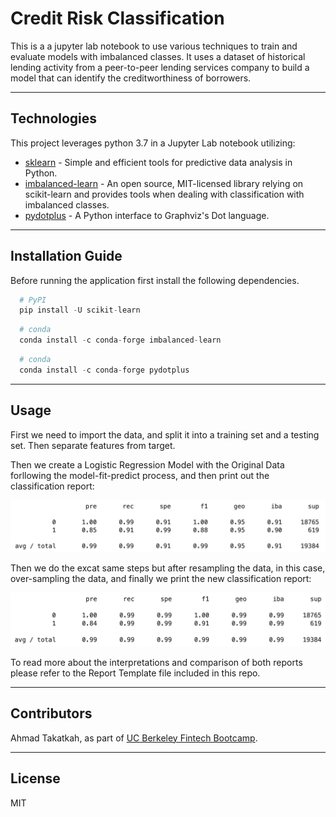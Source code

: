 # Credit Risk Classification
This is a a jupyter lab notebook to use various techniques to train and evaluate models with imbalanced classes. It uses a dataset of historical lending activity from a peer-to-peer lending services company to build a model that can identify the creditworthiness of borrowers.

---

## Technologies

This project leverages python 3.7 in a Jupyter Lab notebook utilizing: 
 
* [sklearn](https://scikit-learn.org/stable/) - Simple and efficient tools for predictive data analysis in Python.
* [imbalanced-learn](https://imbalanced-learn.org/stable/) - An open source, MIT-licensed library relying on scikit-learn and provides tools when dealing with classification with imbalanced classes.
* [pydotplus](https://pypi.org/project/pydotplus/) - A Python interface to Graphviz's Dot language.

---

## Installation Guide

Before running the application first install the following dependencies.

```python
  # PyPI
  pip install -U scikit-learn 
```

```python
  # conda
  conda install -c conda-forge imbalanced-learn
```

```python
  # conda
  conda install -c conda-forge pydotplus
```

---

## Usage

First we need to import the data, and split it into a training set and a testing set. Then separate features from target. 

Then we create a Logistic Regression Model with the Original Data forllowing the model-fit-predict process, and then print out the classification report: 

![Classification report for original data](Images/original_data.png)

Then we do the excat same steps but after resampling the data, in this case, over-sampling the data, and finally we print the new classification report: 

![Classification report for over-sampled data](Images/oversampled_data.png)

To read more about the interpretations and comparison of both reports please refer to the Report Template file included in this repo. 

---

## Contributors

Ahmad Takatkah, as part of [UC Berkeley Fintech Bootcamp](https://bootcamp.berkeley.edu/fintech/).

---

## License

MIT
